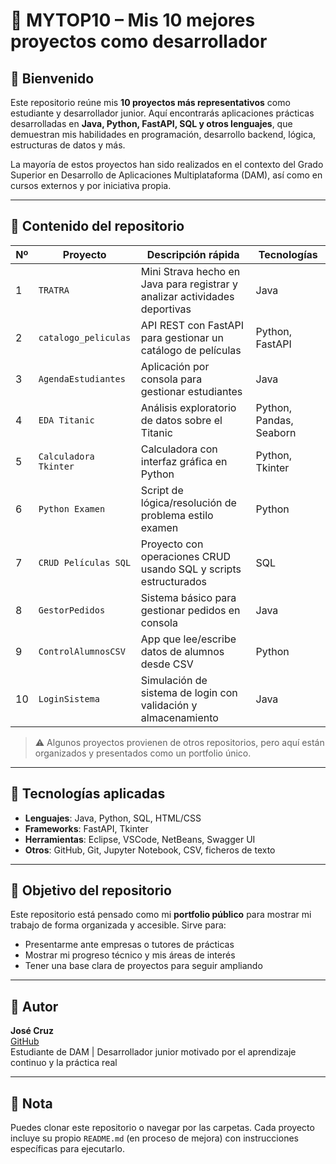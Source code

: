 # 🚀 MYTOP10 – Mis 10 mejores proyectos como desarrollador

## 👋 Bienvenido
Este repositorio reúne mis **10 proyectos más representativos** como estudiante y desarrollador junior. Aquí encontrarás aplicaciones prácticas desarrolladas en **Java, Python, FastAPI, SQL y otros lenguajes**, que demuestran mis habilidades en programación, desarrollo backend, lógica, estructuras de datos y más.

La mayoría de estos proyectos han sido realizados en el contexto del Grado Superior en Desarrollo de Aplicaciones Multiplataforma (DAM), así como en cursos externos y por iniciativa propia.

---

## 📂 Contenido del repositorio

| Nº | Proyecto | Descripción rápida | Tecnologías |
|----|----------|---------------------|-------------|
| 1 | `TRATRA` | Mini Strava hecho en Java para registrar y analizar actividades deportivas | Java |
| 2 | `catalogo_peliculas` | API REST con FastAPI para gestionar un catálogo de películas | Python, FastAPI |
| 3 | `AgendaEstudiantes` | Aplicación por consola para gestionar estudiantes | Java |
| 4 | `EDA Titanic` | Análisis exploratorio de datos sobre el Titanic | Python, Pandas, Seaborn |
| 5 | `Calculadora Tkinter` | Calculadora con interfaz gráfica en Python | Python, Tkinter |
| 6 | `Python Examen` | Script de lógica/resolución de problema estilo examen | Python |
| 7 | `CRUD Películas SQL` | Proyecto con operaciones CRUD usando SQL y scripts estructurados | SQL |
| 8 | `GestorPedidos` | Sistema básico para gestionar pedidos en consola | Java |
| 9 | `ControlAlumnosCSV` | App que lee/escribe datos de alumnos desde CSV | Python |
| 10 | `LoginSistema` | Simulación de sistema de login con validación y almacenamiento | Java |

> ⚠️ Algunos proyectos provienen de otros repositorios, pero aquí están organizados y presentados como un portfolio único.

---

## 🧰 Tecnologías aplicadas

- **Lenguajes**: Java, Python, SQL, HTML/CSS
- **Frameworks**: FastAPI, Tkinter
- **Herramientas**: Eclipse, VSCode, NetBeans, Swagger UI
- **Otros**: GitHub, Git, Jupyter Notebook, CSV, ficheros de texto

---

## 🎯 Objetivo del repositorio

Este repositorio está pensado como mi **portfolio público** para mostrar mi trabajo de forma organizada y accesible. Sirve para:
- Presentarme ante empresas o tutores de prácticas
- Mostrar mi progreso técnico y mis áreas de interés
- Tener una base clara de proyectos para seguir ampliando

---

## 👤 Autor

**José Cruz**  
[GitHub](https://github.com/josechucruces)  
Estudiante de DAM | Desarrollador junior motivado por el aprendizaje continuo y la práctica real

---

## 📌 Nota

Puedes clonar este repositorio o navegar por las carpetas. Cada proyecto incluye su propio `README.md` (en proceso de mejora) con instrucciones específicas para ejecutarlo.

